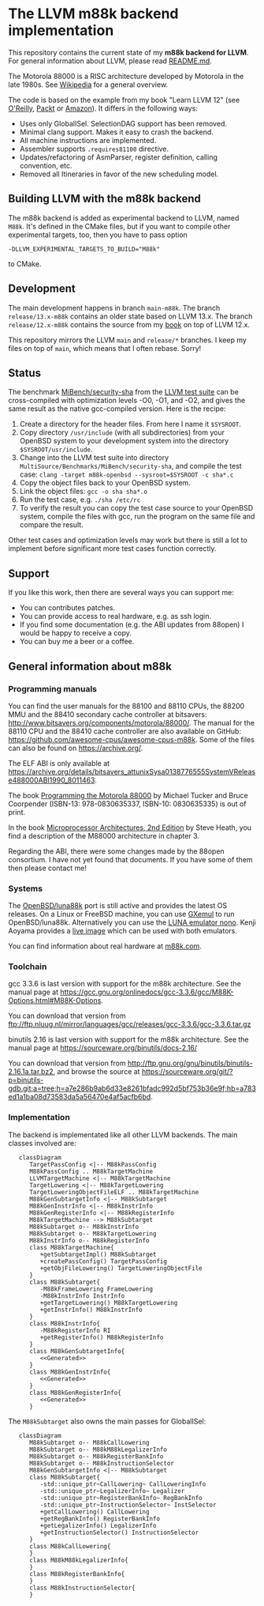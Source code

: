 # The LLVM m88k backend implementation

This repository contains the current state of my **m88k backend for LLVM**.
For general information about LLVM, please read [README.md](README.md).

The Motorola 88000 is a RISC architecture developed by Motorola in the late
1980s. See [Wikipedia](https://en.wikipedia.org/wiki/Motorola_88000) for a
general overview.

The code is based on the example from my book "Learn LLVM 12" (see
[O'Reilly](https://learning.oreilly.com/library/view/learn-llvm-12/9781839213502/),
[Packt](https://www.packtpub.com/product/learn-llvm-12/9781839213502) or
[Amazon](https://www.amazon.com/Learn-LLVM-12-beginners-libraries/dp/1839213507/)).
It differs in the following ways:
- Uses only GlobalISel. SelectionDAG support has been removed.
- Minimal clang support. Makes it easy to crash the backend.
- All machine instructions are implemented.
- Assembler supports `.requires81100` directive.
- Updates/refactoring of AsmParser, register definition, calling convention, etc.
- Removed all Itineraries in favor of the new scheduling model.

## Building LLVM with the m88k backend

The m88k backend is added as experimental backend to LLVM, named `M88k`.
It's defined in the CMake files, but if you want to compile other experimental
targets, too, then you have to pass option

```-DLLVM_EXPERIMENTAL_TARGETS_TO_BUILD="M88k"```

to CMake.

## Development

The main development happens in branch `main-m88k`. The branch
`release/13.x-m88k` contains an older state based on LLVM 13.x. The branch
`release/12.x-m88k` contains the source from my
[book](https://www.packtpub.com/product/learn-llvm-12/9781839213502) on top of
LLVM 12.x.

This repository mirrors the LLVM `main` and `release/*` branches. I keep my
files on top of `main`, which means that I often rebase. Sorry!

## Status

The benchmark [MiBench/security-sha](https://github.com/llvm/llvm-test-suite/tree/main/MultiSource/Benchmarks/MiBench/security-sha)
from the [LLVM test suite](https://github.com/llvm/llvm-test-suite/) can be
cross-compiled with optimization levels -O0, -O1, and -O2, and gives the same
result as the native gcc-compiled version. Here is the recipe:

1. Create a directory for the header files. From here I name it `$SYSROOT`.
2. Copy directory `/usr/include` (with all subdirectories) from your OpenBSD system
   to your development system into the directory `$SYSROOT/usr/include`.
3. Change into the LLVM test suite into directory `MultiSource/Benchmarks/MiBench/security-sha`,
   and compile the test case:
   `clang -target m88k-openbsd --sysroot=$SYSROOT -c sha*.c`
4. Copy the object files back to your OpenBSD system.
5. Link the object files:
   `gcc -o sha sha*.o`
6. Run the test case, e.g. `./sha /etc/rc`
7. To verify the result you can copy the test case source to your OpenBSD system,
   compile the files with gcc, run the program on the same file and compare the
   result.

Other test cases and optimization levels may work but there is still a lot to
implement before significant more test cases function correctly.

## Support

If you like this work, then there are several ways you can support me:

- You can contributes patches.
- You can provide access to real hardware, e.g. as ssh login.
- If you find some documentation (e.g. the ABI updates from 88open) I would be
  happy to receive a copy.
- You can buy me a beer or a coffee.

## General information about m88k

### Programming manuals

You can find the user manuals for the 88100 and 88110 CPUs, the 88200 MMU and the
88410 secondary cache controller at bitsavers:
http://www.bitsavers.org/components/motorola/88000/. The manual for the 88110
CPU and the 88410 cache controller are also available on GitHub:
https://github.com/awesome-cpus/awesome-cpus-m88k. Some of the files can also be
found on https://archive.org/.

The ELF ABI is only available at
https://archive.org/details/bitsavers_attunixSysa0138776555SystemVRelease488000ABI1990_8011463.

The book [Programming the Motorola 88000](https://www.amazon.com/Programming-Motorola-88000-Michael-Tucker/dp/0830635335/)
by Michael Tucker and Bruce Coorpender (ISBN-13: 978-0830635337,
ISBN-10: 0830635335) is out of print.

In the book [Microprocessor Architectures, 2nd Edition](https://www.oreilly.com/library/view/microprocessor-architectures-2nd/9781483295534/)
by Steve Heath, you find a description of the M88000 architecture in chapter 3.

Regarding the ABI, there were some changes made by the 88open consortium. I have
not yet found that documents. If you have some of them then please contact me!

### Systems

The [OpenBSD/luna88k](https://www.openbsd.org/luna88k.html) port is still active
and provides the latest OS releases.
On a Linux or FreeBSD machine, you can use [GXemul](http://gavare.se/gxemul/) to
run OpenBSD/luna88k. Alternatively you can use the
[LUNA emulator nono](http://www.pastel-flower.jp/~isaki/nono/).
Kenji Aoyama provides a [live image](http://www.nk-home.net/~aoyama/liveimage/)
which can be used with both emulators.

You can find information about real hardware at [m88k.com](http://m88k.com/).

### Toolchain

gcc 3.3.6 is last version with support for the m88k architecture. See the manual
page at
https://gcc.gnu.org/onlinedocs/gcc-3.3.6/gcc/M88K-Options.html#M88K-Options.

You can download that version from
ftp://ftp.nluug.nl/mirror/languages/gcc/releases/gcc-3.3.6/gcc-3.3.6.tar.gz

binutils 2.16 is last version with support for the m88k architecture. See the
manual page at
https://sourceware.org/binutils/docs-2.16/

You can download that version from
http://ftp.gnu.org/gnu/binutils/binutils-2.16.1a.tar.bz2, and browse the source at
https://sourceware.org/git/?p=binutils-gdb.git;a=tree;h=a7e286b9ab6d33e8261bfadc992d5bf753b36e9f;hb=a783ed1a1ba08d73583da5a56470e4af5acfb6bd.

### Implementation

The backend is implementated like all other LLVM backends. The main classes
involved are:

```mermaid
   classDiagram
      TargetPassConfig <|-- M88kPassConfig
      M88kPassConfig .. M88kTargetMachine
      LLVMTargetMachine <|-- M88kTargetMachine
      TargetLowering <|-- M88kTargetLowering
      TargetLoweringObjectFileELF .. M88kTargetMachine
      M88kGenSubtargetInfo <|-- M88kSubtarget
      M88kGenInstrInfo <|-- M88kInstrInfo
      M88kGenRegisterInfo <|-- M88kRegisterInfo
      M88kTargetMachine --> M88kSubtarget
      M88kSubtarget o-- M88kInstrInfo
      M88kSubtarget o-- M88kTargetLowering
      M88kInstrInfo o-- M88kRegisterInfo
      class M88kTargetMachine{
         +getSubtargetImpl() M88kSubtarget
         +createPassConfig() TargetPassConfig
         +getObjFileLowering() TargetLoweringObjectFile
      }
      class M88kSubtarget{
         -M88kFrameLowering FrameLowering
         -M88kInstrInfo InstrInfo
         +getTargetLowering() M88kTargetLowering
         +getInstrInfo() M88kInstrInfo
      }
      class M88kInstrInfo{
         -M88kRegisterInfo RI
         +getRegisterInfo() M88kRegisterInfo
      }
      class M88kGenSubtargetInfo{
         <<Generated>>
      }
      class M88kGenInstrInfo{
         <<Generated>>
      }
      class M88kGenRegisterInfo{
         <<Generated>>
      }
```

The `M88kSubtarget` also owns the main passes for GlobalISel:

```mermaid
   classDiagram
      M88kSubtarget o-- M88kCallLowering
      M88kSubtarget o-- M88kM88kLegalizerInfo
      M88kSubtarget o-- M88kRegisterBankInfo
      M88kSubtarget o-- M88kInstructionSelector
      M88kGenSubtargetInfo <|-- M88kSubtarget
      class M88kSubtarget{
         -std::unique_ptr~CallLowering~ CallLoweringInfo
         -std::unique_ptr~LegalizerInfo~ Legalizer
         -std::unique_ptr~RegisterBankInfo~ RegBankInfo
         -std::unique_ptr~InstructionSelector~ InstSelector
         +getCallLowering() CallLowering
         +getRegBankInfo() RegisterBankInfo
         +getLegalizerInfo() LegalizerInfo
         +getInstructionSelector() InstructionSelector
      }
      class M88kCallLowering{
      }
      class M88kM88kLegalizerInfo{
      }
      class M88kRegisterBankInfo{
      }
      class M88kInstructionSelector{
      }
```
